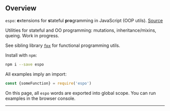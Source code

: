 ## Overview

`espo`: **e**xtensions for **s**tateful **p**r**o**gramming in JavaScript (OOP utils).
<a href="https://github.com/Mitranim/espo" target="_blank">
Source <span class="fa fa-github"></span>
</a>

Utilities for stateful and OO programming: mutations, inheritance/mixins,
queing. Work in progress.

See sibling library
<a href="http://mitranim.com/fpx/" target="_blank">`fpx`</a>
for functional programming utils.

Install with `npm`:

```sh
npm i --save espo
```

All examples imply an import:

```js
const {someFunction} = require('espo')
```

On this page, all `espo` words are exported into global scope. You can run
examples in the browser console.

----
